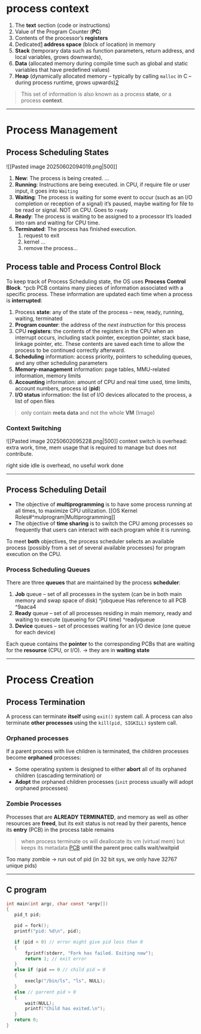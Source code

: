# process context 

1. The **text** section (code or instructions)
2. Value of the Program Counter (**PC**)
3. Contents of the processor’s **registers**
4. Dedicated[1](https://natalieagus.github.io/50005/os/processes#fn:1) **address space** (block of location) in memory
5. **Stack** (temporary data such as function parameters, return address, and local variables, grows downwards),
6. **Data** (allocated memory during compile time such as global and static variables that have predefined values)
7. **Heap** (dynamically allocated memory – typically by calling `malloc` in C – during process runtime, grows upwards)[2](https://natalieagus.github.io/50005/os/processes#fn:2)

> This set of information is also known as a process **state**, or a process **context**.

---
# Process Management
## Process Scheduling States
![[Pasted image 20250602094019.png|500]]
1. **New**: The process is being created.
	...
2. **Running**: Instructions are being executed.
	in CPU, if require file or user input, it goes into `Waiting`
3. **Waiting**: The process is waiting for some event to occur (such as an I/O completion or reception of a signal)
	it’s paused, maybe waiting for file to be read or signal. NOT on CPU. Goes to `ready` 
4. **Ready**: The process is waiting to be assigned to a processor
	It’s loaded into ram and waiting for CPU time.
5. **Terminated**: The process has finished execution.
	1. request to exit
	2. kernel ...
	3. remove the process...

## Process table and Process Control Block
To keep track of Process Scheduling state, the OS uses **Process Control Block**. ^pcb
PCB contains many pieces of information associated with a specific process. These information are updated each time when a process is **interrupted**:

1. Process **state**: any of the state of the process – new, ready, running, waiting, terminated
2. **Program counter**: the address of the _next instruction_ for this process
3. CPU **registers**: the contents of the registers in the CPU when an interrupt occurs, including stack pointer, exception pointer, stack base, linkage pointer, etc. These contents are saved each time to allow the process to be continued correctly afterward.
4. **Scheduling** information: access priority, pointers to scheduling queues, and any other scheduling parameters
5. **Memory-management** information: page tables, MMU-related information, memory limits
6. **Accounting** information: amount of CPU and real time used, time limits, account numbers, process id (**pid**)
7. **I/O status** information: the list of I/O devices allocated to the process, a list of open files
>only contain **meta data** and not the whole **VM** (Image)

### Context Switching
![[Pasted image 20250602095228.png|500]]
context switch is overhead: extra work, time, mem usage that is required to manage but does not contribute.

right side idle is overhead, no useful work done

---
## Process Scheduling Detail
- The objective of **multiprogramming** is to have some process running at all times, to maximize CPU utilization. [[OS Kernel Roles#^mulprogram|Multiprogramming]]
- The objective of **time sharing** is to switch the CPU among processes so frequently that users can interact with each program while it is running.

To meet **both** objectives, the process scheduler selects an available process (possibly from a set of several available processes) for program execution on the CPU.
### Process Scheduling Queues
There are three **queues** that are maintained by the process **scheduler**:

1. **Job** queue – set of all processes in the system (can be in both main memory and swap space of disk) ^jobqueue
	Has reference to all PCB ^9aaca4
2. **Ready** queue – set of all processes residing in main memory, ready and waiting to execute (queueing for CPU time) ^readyqueue
3. **Device** queues – set of processes waiting for an I/O device (one queue for each device)

Each queue contains the **pointer** to the corresponding PCBs that are waiting for the **resource** (CPU, or I/O). -> they are in **waiting state**

---
# Process Creation
## Process Termination
A process can terminate **itself** using `exit()` system call. A process can also terminate **other processes** using the `kill(pid, SIGKILL)` system call.
### Orphaned processes
If a parent process with live children is terminated, the children processes become **orphaned** processes:

- Some operating system is designed to either **abort** all of its orphaned children (cascading termination) or
- **Adopt** the orphaned children processes (`init` process usually will adopt orphaned processes)

### Zombie Processes

Processes that are **ALREADY TERMINATED**, and memory as well as other resources are **freed**, but its exit status is not read by their parents, hence its **entry** (PCB) in the process table remains

>when process terminate os will deallocate its vm (virtual mem) but keeps its metadata [PCB](#^pcb) **until the parent proc calls wait/waitpid** 

Too many zombie -> run out of pid (in 32 bit sys, we only have 32767 unique pids)


--- 
## C program
``` c
int main(int argc, char const *argv[])
{
   pid_t pid;

   pid = fork();
   printf("pid: %d\n", pid);

   if (pid < 0) // error might give pid less than 0
   {
       fprintf(stderr, "Fork has failed. Exiting now");
       return 1; // exit error
   }
   else if (pid == 0 // child pid = 0
   {
       execlp("/bin/ls", "ls", NULL);
   }
   else // parrent pid > 0
   {
       wait(NULL);
       printf("Child has exited.\n");
   }
   return 0;
}
```